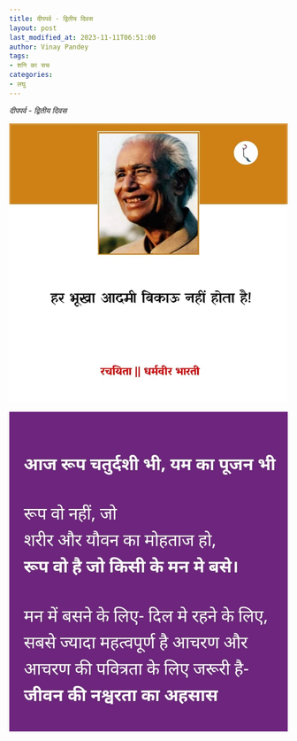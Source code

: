 ```yaml
---
title: दीपपर्व - द्वितीय दिवस
layout: post
last_modified_at: 2023-11-11T06:51:00
author: Vinay Pandey
tags:
- शनि का सच
categories:
- लघु
---
```

*दीपपर्व - द्वितीय दिवस*


![IMG-20231111-WA0002.jpg](/images/IMG-20231111-WA0002.jpg)

![IMG-20231111-WA0000.jpg](/images/IMG-20231111-WA0000.jpg)

